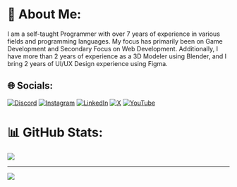 # 💫 About Me:
I am a self-taught Programmer with over 7 years of experience in various fields and programming languages. My focus has primarily been on Game Development and Secondary Focus on Web Development. Additionally, I have more than 2 years of experience as a 3D Modeler using Blender, and I bring 2 years of UI/UX Design experience using Figma.

## 🌐 Socials:
[![Discord](https://img.shields.io/badge/Discord-%237289DA.svg?logo=discord&logoColor=white)](https://discord.gg/YqANsCse65) [![Instagram](https://img.shields.io/badge/Instagram-%23E4405F.svg?logo=Instagram&logoColor=white)](https://instagram.com/rayzorite_) [![LinkedIn](https://img.shields.io/badge/LinkedIn-%230077B5.svg?logo=linkedin&logoColor=white)](https://linkedin.com/in/rayzorite) [![X](https://img.shields.io/badge/X-black.svg?logo=X&logoColor=white)](https://x.com/rayzorite) [![YouTube](https://img.shields.io/badge/YouTube-%23FF0000.svg?logo=YouTube&logoColor=white)](https://youtube.com/@rayzorite) 

# 📊 GitHub Stats:
![](https://github-readme-streak-stats.herokuapp.com/?user=Rayzorite&theme=react&hide_border=false)<br/>

---
[![](https://visitcount.itsvg.in/api?id=Rayzorite&icon=8&color=6)](https://visitcount.itsvg.in)
